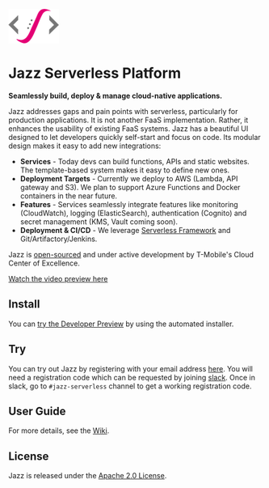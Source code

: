 ![Jazz Logo](Jazz_Logo%401x.png)
# Jazz Serverless Platform
**Seamlessly build, deploy & manage cloud-native applications.**

Jazz addresses gaps and pain points with serverless, particularly for production applications. It is not another FaaS implementation. Rather, it enhances the usability of existing FaaS systems. Jazz has a beautiful UI designed to let developers quickly self-start and focus on code. Its modular design makes it easy to add new integrations:

* **Services** - Today devs can build functions, APIs and static websites. The template-based system makes it easy to define new ones.
* **Deployment Targets** - Currently we deploy to AWS (Lambda, API gateway and S3). We plan to support Azure Functions and Docker containers in the near future.
* **Features** - Services seamlessly integrate features like monitoring (CloudWatch), logging (ElasticSearch), authentication (Cognito) and secret management (KMS, Vault coming soon).
* **Deployment & CI/CD** - We leverage [Serverless Framework](http://www.serverless.com) and Git/Artifactory/Jenkins.

Jazz is [open-sourced](http://opensource.t-mobile.com) and under active development by T-Mobile's Cloud Center of Excellence.

[Watch the video preview here](https://www.youtube.com/watch?v=6Kp1yxMjn1k)

## Install

You can [try the Developer Preview](https://github.com/tmobile/jazz-installer) by using the automated installer.

## Try
You can try out Jazz by registering with your email address [here](http://try.tmo-jazz.net). You will need a registration code which can be requested by joining [slack](https://tmo-oss-getinvite.herokuapp.com/). Once in slack, go to `#jazz-serverless` channel to get a working registration code.
    
## User Guide

For more details, see the [Wiki](https://github.com/tmobile/jazz-core/wiki).

## License

Jazz is released under the [Apache 2.0 License](http://www.apache.org/licenses/LICENSE-2.0).
